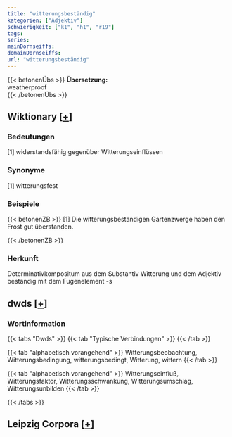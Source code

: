 ```yaml
---
title: "witterungsbeständig"
kategorien: ["Adjektiv"]
schwierigkeit: ["k1", "h1", "r19"]
tags:
series:
mainDornseiffs:
domainDornseiffs:
url: "witterungsbeständig"
---
```


{{< betonenÜbs >}}
**Übersetzung:**  
weatherproof  
{{< /betonenÜbs >}}

## Wiktionary [[+](https://de.wiktionary.org/wiki/witterungsbeständig)]

### Bedeutungen
[1] widerstandsfähig gegenüber Witterungseinflüssen  

### Synonyme
[1] witterungsfest  

### Beispiele
{{< betonenZB >}}
[1] Die witterungsbeständigen Gartenzwerge haben den Frost gut überstanden.  

{{< /betonenZB >}}
### Herkunft
Determinativkompositum aus dem Substantiv Witterung und dem Adjektiv beständig mit dem Fugenelement -s  



## dwds [[+](https://www.dwds.de/wb/witterungsbeständig)]

### Wortinformation
{{< tabs "Dwds" >}}
{{< tab "Typische Verbindungen" >}}
{{< /tab >}}

{{< tab "alphabetisch vorangehend" >}}
Witterungsbeobachtung, Witterungsbedingung, witterungsbedingt, Witterung, wittern
{{< /tab >}}

{{< tab "alphabetisch vorangehend" >}}
Witterungseinfluß, Witterungsfaktor, Witterungsschwankung, Witterungsumschlag, Witterungsunbilden
{{< /tab >}}

{{< /tabs >}}

## Leipzig Corpora [[+](https://corpora.uni-leipzig.de/en/res?word=witterungsbeständig&corpusId=deu_newscrawl-public_2018)]

